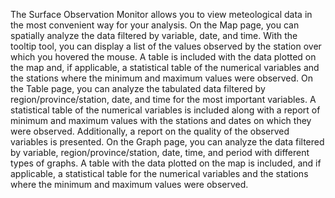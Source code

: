 The Surface Observation Monitor allows you to view meteological data in the most convenient way for your analysis. On the Map page, you can spatially analyze the data filtered by variable, date, and time.
With the tooltip tool, you can display a list of the values observed by the station over which you hovered the mouse.
A table is included with the data plotted on the map and, if applicable, a statistical table of the numerical variables and the stations where the minimum and maximum values were observed.
On the Table page, you can analyze the tabulated data filtered by region/province/station, date, and time for the most important variables.
A statistical table of the numerical variables is included along with a report of minimum and maximum values with the stations and dates on which they were observed.
Additionally, a report on the quality of the observed variables is presented.
On the Graph page, you can analyze the data filtered by variable, region/province/station, date, time, and period with different types of graphs.
A table with the data plotted on the map is included, and if applicable, a statistical table for the numerical variables and the stations where the minimum and maximum values were observed.

